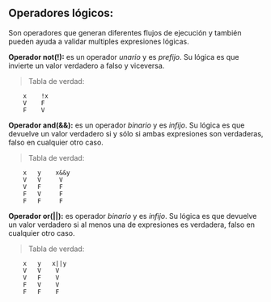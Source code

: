 ## Operadores lógicos:

Son operadores que generan diferentes flujos de ejecución y también pueden ayuda a validar multiples expresiones lógicas.

**Operador not(!):** es un operador *unario* y es *prefijo*. Su lógica es que invierte un valor verdadero a falso y viceversa.

> Tabla de verdad:
```
    x    !x
    V    F
    F    V
```

**Operador and(&&):** es un operador *binario* y es *infijo*. Su lógica es que devuelve un valor verdadero si y sólo si ambas expresiones son verdaderas, falso en cualquier otro caso.

> Tabla de verdad:
```
    x   y    x&&y
    V   V     V
    V   F     F
    F   V     F
    F   F     F
```

**Operador or(||):** es operador *binario* y es *infijo*. Su lógica es que devuelve un valor verdadero si al menos una de expresiones es verdadera, falso en cualquier otro caso.

> Tabla de verdad:
```
    x   y   x||y
    V   V    V
    V   F    V
    F   V    V
    F   F    F
```






